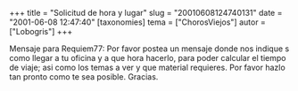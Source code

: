 +++
title = "Solicitud de hora y lugar"
slug = "20010608124740131"
date = "2001-06-08 12:47:40"
[taxonomies]
tema = ["ChorosViejos"]
autor = ["Lobogris"]
+++

Mensaje para Requiem77: Por favor postea un mensaje donde nos indique s
como llegar a tu oficina y a que hora hacerlo, para poder calcular el
tiempo de viaje; asi como los temas a ver y que material requieres. Por
favor hazlo tan pronto como te sea posible. Gracias.


